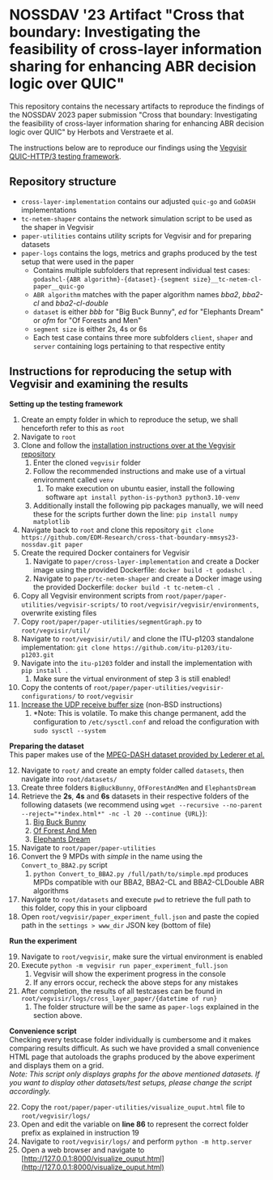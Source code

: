 # NOSSDAV '23 Artifact "Cross that boundary: Investigating the feasibility of cross-layer information sharing for enhancing ABR decision logic over QUIC"
This repository contains the necessary artifacts to reproduce the findings of the NOSSDAV 2023 paper submission "Cross that boundary: Investigating the feasibility of cross-layer information sharing for enhancing ABR decision logic over QUIC" by Herbots and Verstraete et al.

The instructions below are to reproduce our findings using the [Vegvisir QUIC-HTTP/3 testing framework](https://github.com/JorisHerbots/vegvisir/).

## Repository structure
- ``cross-layer-implementation`` contains our adjusted ``quic-go`` and ``GoDASH`` implementations
- ``tc-netem-shaper`` contains the network simulation script to be used as the shaper in Vegvisir
- ``paper-utilities`` contains utility scripts for Vegvisir and for preparing datasets
- ``paper-logs`` contains the logs, metrics and graphs produced by the test setup that were used in the paper
	- Contains multiple subfolders that represent individual test cases: ``godashcl-{ABR algorithm}-{dataset}-{segment size}__tc-netem-cl-paper__quic-go``
	- ``ABR algorithm`` matches with the paper algorithm names *bba2*, *bba2-cl* and *bba2-cl-double*
	- ``dataset`` is either *bbb* for "Big Buck Bunny", *ed* for "Elephants Dream" or *ofm* for "Of Forests and Men"
	- ``segment size`` is either 2s, 4s or 6s
	- Each test case contains three more subfolders ``client``, ``shaper`` and ``server`` containing logs pertaining to that respective entity   


## Instructions for reproducing the setup with Vegvisir and examining the results
**Setting up the testing framework**

1. Create an empty folder in which to reproduce the setup, we shall henceforth refer to this as ``root``
2. Navigate to ``root``
3. Clone and follow the [installation instructions over at the Vegvisir repository](https://github.com/JorisHerbots/vegvisir#installation)
	1. Enter the cloned ``vegvisir`` folder
	2. Follow the recommended instructions and make use of a virtual environment called ``venv``
		1. To make execution on ubuntu easier, install the following software ``apt install python-is-python3 python3.10-venv``
	3. Additionally install the following pip packages manually, we will need these for the scripts further down the line: ``pip install numpy matplotlib``
4. Navigate back to ``root`` and clone this repository ``git clone https://github.com/EDM-Research/cross-that-boundary-mmsys23-nossdav.git paper``
5. Create the required Docker containers for Vegvisir
	1. Navigate to ``paper/cross-layer-implementation`` and create a Docker image using the provided Dockerfile: ``docker build -t godashcl .``
	2. Navigate to ``paper/tc-netem-shaper`` and create a Docker image using the provided Dockerfile: ``docker build -t tc-netem-cl .``
6. Copy all Vegvisir environment scripts from ``root/paper/paper-utilities/vegvisir-scripts/`` to ``root/vegvisir/vegvisir/environments``, overwrite existing files
7. Copy ``root/paper/paper-utilities/segmentGraph.py`` to ``root/vegvisir/util/``
8. Navigate to ``root/vegvisir/util/`` and clone the ITU-p1203 standalone implementation: ``git clone https://github.com/itu-p1203/itu-p1203.git``
9. Navigate into the ``itu-p1203`` folder and install the implementation with ``pip install .``
	1. Make sure the virtual environment of step 3 is still enabled!
10. Copy the contents of ``root/paper/paper-utilities/vegvisir-configurations/`` to ``root/vegvisir``
11. [Increase the UDP receive buffer size](https://github.com/quic-go/quic-go/wiki/UDP-Receive-Buffer-Size/#non-bsd) (non-BSD instructions)
	1. *Note: This is volatile. To make this change permanent, add the configuration to ``/etc/sysctl.conf`` and reload the configuration with ``sudo sysctl --system``

**Preparing the dataset**  
This paper makes use of the [MPEG-DASH dataset provided by Lederer et al.](https://dash.itec.aau.at/dash-dataset/)

12. Navigate to ``root/`` and create an empty folder called ``datasets``, then navigate into ``root/datasets/``
13. Create three folders ``BigBuckBunny``, ``OfForestAndMen`` and ``ElephantsDream``
14. Retrieve the **2s**, **4s** and **6s** datasets in their respective folders of the following datasets (we recommend using ``wget --recursive --no-parent --reject="*index.html*" -nc -l 20 --continue {URL}``):
	1. [Big Buck Bunny](http://ftp.itec.aau.at/datasets/DASHDataset2014/BigBuckBunny/)
	2. [Of Forest And Men](http://ftp.itec.aau.at/datasets/DASHDataset2014/OfForestAndMen/)
	3. [Elephants Dream](http://ftp.itec.aau.at/datasets/DASHDataset2014/ElephantsDream/)
15. Navigate to ``root/paper/paper-utilities``
16. Convert the 9 MPDs with *simple* in the name using the ``Convert_to_BBA2.py`` script
	1. ``python Convert_to_BBA2.py /full/path/to/simple.mpd`` produces MPDs compatible with our BBA2, BBA2-CL and BBA2-CLDouble ABR algorithms
17. Navigate to ``root/datasets`` and execute ``pwd`` to retrieve the full path to this folder, copy this in your clipboard
18. Open ``root/vegvisir/paper_experiment_full.json`` and paste the copied path in the ``settings > www_dir`` JSON key (bottom of file)  

**Run the experiment**

19. Navigate to ``root/vegvisir``, make sure the virtual environment is enabled
20. Execute ``python -m vegvisir run paper_experiment_full.json``
	1. Vegvisir will show the experiment progress in the console
	2. If any errors occur, recheck the above steps for any mistakes
21. After completion, the results of all testcases can be found in ``root/vegvisir/logs/cross_layer_paper/{datetime of run}``
	1. The folder structure will be the same as ``paper-logs`` explained in the section above.

**Convenience script**  
Checking every testcase folder individually is cumbersome and it makes comparing results difficult. As such we have provided a small convenience HTML page that autoloads the graphs produced by the above experiment and displays them on a grid.  
*Note: This script only displays graphs for the above mentioned datasets. If you want to display other datasets/test setups, please change the script accordingly.*

22. Copy the ``root/paper/paper-utilities/visualize_ouput.html`` file to ``root/vegvisir/logs/``
23. Open and edit the variable on **line 86** to represent the correct folder prefix as explained in instruction 19
24. Navigate to ``root/vegvisir/logs/`` and perform ``python -m http.server``
25. Open a web browser and navigate to [http://127.0.0.1:8000/visualize_ouput.html](http://127.0.0.1:8000/visualize_ouput.html)
